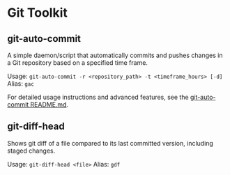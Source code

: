 # Git Toolkit

## git-auto-commit

A simple daemon/script that automatically commits and pushes changes in a Git repository based on a specified time frame.

Usage: `git-auto-commit -r <repository_path> -t <timeframe_hours> [-d]`
Alias: `gac`

For detailed usage instructions and advanced features, see the [git-auto-commit README.md](docs/git-auto-commit/README.md).

## git-diff-head

Shows git diff of a file compared to its last committed version, including staged changes.

Usage: `git-diff-head <file>`
Alias: `gdf`
